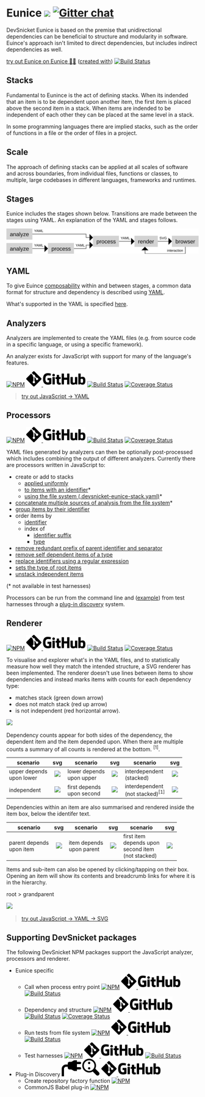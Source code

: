# Eunice ![](https://raw.githubusercontent.com/DevSnicket/eunice-renderer/master/getSvgElementForYaml/createArrows/testcase.svg?sanitize=true) [![Gitter chat](https://badges.gitter.im/devsnicket-eunice/gitter.png)](https://gitter.im/devsnicket-eunice)

DevSnicket Eunice is based on the premise that unidirectional dependencies can be beneficial to structure and modularity in software. Euince's approach isn't limited to direct dependencies, but includes indirect dependencies as well.

[try out Eunice on Eunice 🐶🥫](https://devsnicket.github.io/Eunice/renderer/harness.html) ([created with](dogfooding/generate.sh)) [![Build Status](https://travis-ci.org/DevSnicket/Eunice.svg?branch=master)](https://travis-ci.org/DevSnicket/Eunice) 

## Stacks

Fundamental to Eunince is the act of defining stacks. When its indended that an item is to be dependent upon another item, the first item is placed above the second item in a stack. When items are indended to be independent of each other they can be placed at the same level in a stack.

In some programming languages there are implied stacks, such as the order of functions in a file or the order of files in a project.

## Scale

The approach of defining stacks can be applied at all scales of software and across boundaries, from individual files, functions or classes, to multiple, large codebases in different languages, frameworks and runtimes.

## Stages

Eunice includes the stages shown below. Transitions are made between the stages using YAML. An explanation of the YAML and stages follows.

![](https://raw.githubusercontent.com/DevSnicket/Eunice/master/docs/stages-and-transitions.svg?sanitize=true)

## YAML

To give Euince [composability](https://en.wikipedia.org/wiki/Composability) within and between stages, a common data format for structure and dependency is described using [YAML](https://yaml.org/).

What's supported in the YAML is specified [here](docs/yaml.md).

## Analyzers

Analyzers are implemented to create the YAML files (e.g. from source code in a specific language, or using a specific framework).

An analyzer exists for JavaScript with support for many of the language's features.

[![NPM](https://img.shields.io/npm/v/@devsnicket/eunice-javascript-analyzer.svg)](https://www.npmjs.com/package/@devsnicket/eunice-javascript-analyzer
) [![Git](https://raw.githubusercontent.com/DevSnicket/Eunice/master/docs/git.svg?sanitize=true) ![GitHub](https://raw.githubusercontent.com/DevSnicket/Eunice/master/docs/github.svg?sanitize=true)](https://github.com/DevSnicket/eunice-javascript-analyzer) [![Build Status](https://travis-ci.org/DevSnicket/Eunice.svg?branch=master)](https://travis-ci.org/DevSnicket/eunice-javascript-analyzer) [![Coverage Status](https://coveralls.io/repos/github/DevSnicket/Eunice/badge.svg?branch=master&c=1)](https://coveralls.io/github/DevSnicket/eunice-javascript-analyzer?branch=master)

>[try out JavaScript &rightarrow; YAML](https://devsnicket.github.io/eunice-javascript-analyzer/harness.html)

## Processors

[![NPM](https://img.shields.io/npm/v/@devsnicket/eunice-processors.svg)](https://www.npmjs.com/package/@devsnicket/eunice-processors
) [![Git](https://raw.githubusercontent.com/DevSnicket/Eunice/master/docs/git.svg?sanitize=true) ![GitHub](https://raw.githubusercontent.com/DevSnicket/Eunice/master/docs/github.svg?sanitize=true)](https://github.com/DevSnicket/eunice-processors) [![Build Status](https://travis-ci.org/DevSnicket/eunice-processors.svg?branch=master)](https://travis-ci.org/DevSnicket/eunice-processors) [![Coverage Status](https://coveralls.io/repos/github/DevSnicket/eunice-processors/badge.svg?branch=master&c=1)](https://coveralls.io/github/DevSnicket/eunice-processors?branch=master)

YAML files generated by analyzers can then be optionally post-processed which includes combining the output of different analyzers. Currently there are processors written in JavaScript to:
- create or add to stacks
	- [applied uniformly](https://github.com/DevSnicket/eunice-processors/tree/master/createOrAddToStacks/uniformly.js)
	- [to items with an identifier](https://github.com/DevSnicket/eunice-processors/tree/master/createOrAddToStacks/toItemsWithIdentifier)*
	- [using the file system (.devsnicket-eunice-stack.yaml)](https://github.com/DevSnicket/eunice-processors/tree/master/createOrAddToStacks/usingFileSystem)*
- [concatenate multiple sources of analysis from the file system](https://github.com/DevSnicket/eunice-processors/tree/master/concatenateFromFileSystem)*
- [group items by their identifier](https://github.com/DevSnicket/eunice-processors/tree/master/groupItemsByIdentifierSeparator)
- order items by
	- [identifier](https://github.com/DevSnicket/eunice-processors/tree/master/orderItemsBy/identifier)
	- index of
		- [identifier suffix](https://github.com/DevSnicket/eunice-processors/tree/master/orderItemsBy/indexOf/identifierSuffix)
		- [type](https://github.com/DevSnicket/eunice-processors/tree/master/orderItemsBy/indexOf/type)
- [remove redundant prefix of parent identifier and separator](https://github.com/DevSnicket/eunice-processors/tree/master/removeRedundantParentIdentifierPrefix)
- [remove self dependent items of a type](https://github.com/DevSnicket/eunice-processors/tree/master/removeSelfDependentItemsOfType)
- [replace identifiers using a regular expression](https://github.com/DevSnicket/eunice-processors/tree/master/replaceIdentifiers)
- [sets the type of root items](https://github.com/DevSnicket/eunice-processors/tree/master/setTypeOfRootItems)
- [unstack independent items](https://github.com/DevSnicket/eunice-processors/tree/master/unstackIndependent)

(\* not available in test harnesses)

Processors can be run from the command line and ([example](dogfooding/generate.sh)) from test harnesses through a [plug-in discovery](https://github.com/DevSnicket/plugin-discovery) system.

## Renderer

[![NPM](https://img.shields.io/npm/v/@devsnicket/eunice-renderer.svg)](https://www.npmjs.com/package/@devsnicket/eunice-renderer
) [![Git](https://raw.githubusercontent.com/DevSnicket/Eunice/master/docs/git.svg?sanitize=true) ![GitHub](https://raw.githubusercontent.com/DevSnicket/Eunice/master/docs/github.svg?sanitize=true)](https://github.com/DevSnicket/eunice-renderer) [![Build Status](https://travis-ci.org/DevSnicket/eunice-renderer.svg?branch=master)](https://travis-ci.org/DevSnicket/eunice-renderer) [![Coverage Status](https://coveralls.io/repos/github/DevSnicket/eunice-renderer/badge.svg?branch=master&c=1)](https://coveralls.io/github/DevSnicket/eunice-renderer?branch=master)

To visualise and explorer what's in the YAML files, and to statistically measure how well they match the intended structure, a SVG renderer has been implemented. The renderer doesn't use lines between items to show dependencies and instead marks items with counts for each dependency type:

- matches stack (green down arrow)
- does not match stack (red up arrow) 
- is not independent (red horizontal arrow).

[![](https://raw.githubusercontent.com/DevSnicket/eunice-renderer/master/getSvgElementForYaml/createArrows/testcase.svg?sanitize=true)](Renderer/getSvgElementForYaml/createArrows/testcase.svg)

Dependency counts appear for both sides of the dependency, the dependent item and the item depended upon. When there are multiple counts a summary of all counts is rendered at the bottom. <sup>[1]</sup>.

scenario | svg | scenario | svg | scenario | svg
-------- | :-: | -------- | :-: | -------- | :-:
upper depends<br/>upon lower | [![](https://raw.githubusercontent.com/DevSnicket/eunice-renderer/master/getSvgForYaml/testcases/stack/upper-depends-upon-lower/.svg?sanitize=true)](Renderer/getSvgForYaml/testcases/stack/upper-depends-upon-lower/.svg) | lower depends<br/>upon upper | [![](https://raw.githubusercontent.com/DevSnicket/eunice-renderer/master/getSvgForYaml/testcases/stack/lower-depends-upon-upper/.svg?sanitize=true)](Renderer/getSvgForYaml/testcases/stack/lower-depends-upon-upper/.svg) | interdependent<br/>(stacked) | [![](https://raw.githubusercontent.com/DevSnicket/eunice-renderer/master/getSvgForYaml/testcases/stack/two-interdependent/.svg?sanitize=true)](Renderer/getSvgForYaml/testcases/stack/two-interdependent/.svg)
independent | [![](https://raw.githubusercontent.com/DevSnicket/eunice-renderer/master/getSvgForYaml/testcases/two/.svg?sanitize=true)](Renderer/getSvgForYaml/testcases/two/.svg) | first depends<br/>upon second | [![](https://raw.githubusercontent.com/DevSnicket/eunice-renderer/master/getSvgForYaml/testcases/independency/first-depends-upon-second/.svg?sanitize=true)](Renderer/getSvgForYaml/testcases/independency/first-depends-upon-second/.svg) | interdependent<br/>(not stacked)<sup>[1]</sup> | [![](https://raw.githubusercontent.com/DevSnicket/eunice-renderer/master/getSvgForYaml/testcases/independency/two-interdependent/.svg?sanitize=true)](Renderer/getSvgForYaml/testcases/independency/two-interdependent/.svg)

Dependencies within an item are also summarised and rendered inside the item box, below the identifer text.

scenario | svg | scenario | svg | scenario | svg
-------- | :-: | -------- | :-: | -------- | :-:
parent depends<br />upon item | [![](https://raw.githubusercontent.com/DevSnicket/eunice-renderer/master/getSvgForYaml/testcases/parent-depends-upon-item/.svg?sanitize=true)](Renderer/getSvgForYaml/testcases/parent-depends-upon-item/.svg) | item depends<br />upon parent | [![](https://raw.githubusercontent.com/DevSnicket/eunice-renderer/master/getSvgForYaml/testcases/item-depends-upon-parent/.svg?sanitize=true)](Renderer/getSvgForYaml/testcases/item-depends-upon-parent/.svg) | first item<br/> depends upon<br/>second item<br/>(not stacked) | [![](https://raw.githubusercontent.com/DevSnicket/eunice-renderer/master/getSvgForYaml/testcases/independency/first-item-depends-upon-second-item/.svg?sanitize=true)](Renderer/getSvgForYaml/testcases/independency/first-item-depends-upon-second-item/.svg)

Items and sub-item can also be opened by clicking/tapping on their box. Opening an item will show its contents and breadcrumb links for where it is in the hierarchy.

root > grandparent

[![](https://raw.githubusercontent.com/DevSnicket/eunice-renderer/master/getSvgForYaml/withSubset.testcases/upper-item-depends-upon-lower-item-with-parent.svg?sanitize=true)](Renderer/getSvgForYaml/withSubset.testcases/upper-item-depends-upon-lower-item-with-parent.svg)

>[try out JavaScript &rightarrow; YAML &rightarrow; SVG](https://devsnicket.github.io/Eunice/javascript-analyzer-and-renderer/harness.html)

## Supporting DevSnicket packages

The following DevSnicket NPM packages support the JavaScript analyzer, processors and renderer.

* Eunice specific
  * Call when process entry point [![NPM](https://img.shields.io/npm/v/@devsnicket/eunice-call-when-process-entry-point.svg)](https://www.npmjs.com/package/@devsnicket/eunice-call-when-process-entry-point
) [![Git](https://raw.githubusercontent.com/DevSnicket/Eunice/master/docs/git.svg?sanitize=true) ![GitHub](https://raw.githubusercontent.com/DevSnicket/Eunice/master/docs/github.svg?sanitize=true)](https://github.com/DevSnicket/eunice-call-when-process-entry-point) [![Build Status](https://travis-ci.org/DevSnicket/eunice-call-when-process-entry-point.svg?branch=master)](https://travis-ci.org/DevSnicket/eunice-call-when-process-entry-point)
  * Dependency and structure [![NPM](https://img.shields.io/npm/v/@devsnicket/eunice-dependency-and-structure.svg)](https://www.npmjs.com/package/@devsnicket/eunice-dependency-and-structure
) [![Git](https://raw.githubusercontent.com/DevSnicket/Eunice/master/docs/git.svg?sanitize=true) ![GitHub](https://raw.githubusercontent.com/DevSnicket/Eunice/master/docs/github.svg?sanitize=true)](https://github.com/DevSnicket/eunice-dependency-and-structure) [![Build Status](https://travis-ci.org/DevSnicket/eunice-dependency-and-structure.svg?branch=master)](https://travis-ci.org/DevSnicket/eunice-dependency-and-structure) [![Coverage Status](https://coveralls.io/repos/github/DevSnicket/eunice-dependency-and-structure/badge.svg?branch=master&c=1)](https://coveralls.io/github/DevSnicket/eunice-dependency-and-structure?branch=master)
  * Run tests from file system [![NPM](https://img.shields.io/npm/v/@devsnicket/eunice-run-tests-from-file-system.svg)](https://www.npmjs.com/package/@devsnicket/eunice-run-tests-from-file-system
) [![Git](https://raw.githubusercontent.com/DevSnicket/Eunice/master/docs/git.svg?sanitize=true) ![GitHub](https://raw.githubusercontent.com/DevSnicket/Eunice/master/docs/github.svg?sanitize=true)](https://github.com/DevSnicket/eunice-run-tests-from-file-system) [![Build Status](https://travis-ci.org/DevSnicket/eunice-run-tests-from-file-system.svg?branch=master)](https://travis-ci.org/DevSnicket/eunice-run-tests-from-file-system)
  * Test harnesses [![NPM](https://img.shields.io/npm/v/@devsnicket/eunice-test-harnesses.svg)](https://www.npmjs.com/package/@devsnicket/eunice-test-harnesses
) [![Git](https://raw.githubusercontent.com/DevSnicket/Eunice/master/docs/git.svg?sanitize=true) ![GitHub](https://raw.githubusercontent.com/DevSnicket/Eunice/master/docs/github.svg?sanitize=true)](https://github.com/DevSnicket/eunice-test-harnesses) [![Build Status](https://travis-ci.org/DevSnicket/eunice-test-harnesses.svg?branch=master)](https://travis-ci.org/DevSnicket/eunice-test-harnesses)
* Plug-in Discovery ![](https://raw.githubusercontent.com/DevSnicket/plugin-discovery/master/icon.svg?sanitize=true) [![Git](https://raw.githubusercontent.com/DevSnicket/Eunice/master/docs/git.svg?sanitize=true) ![GitHub](https://raw.githubusercontent.com/DevSnicket/Eunice/master/docs/github.svg?sanitize=true)](https://github.com/DevSnicket/plugin-discovery)
  * Create repository factory function [![NPM](https://img.shields.io/npm/v/@devsnicket/plugin-discovery-create-repository.svg)](https://www.npmjs.com/package/@devsnicket/plugin-discovery-create-repository)
  * CommonJS Babel plug-in [![NPM](https://img.shields.io/npm/v/@devsnicket/plugin-discovery-commonjs-babel-plugin.svg)](https://www.npmjs.com/package/@devsnicket/plugin-discovery-commonjs-babel-plugin)
